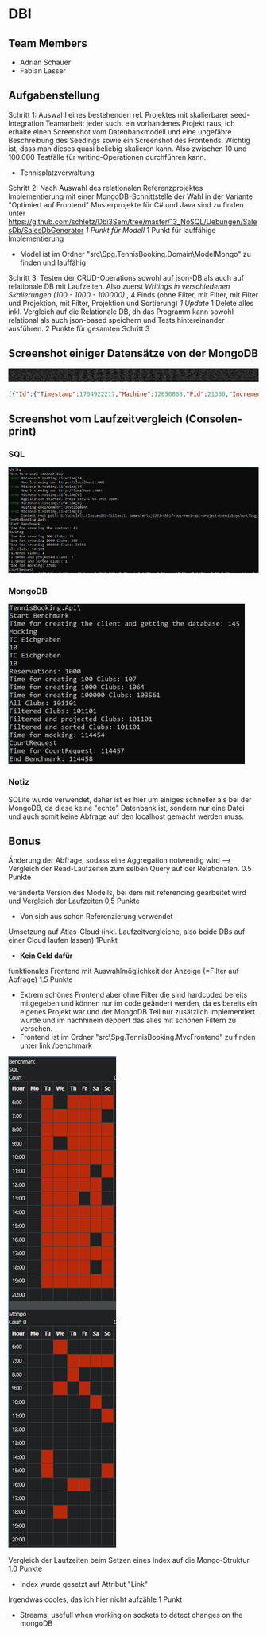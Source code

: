 # DBI

## Team Members

- Adrian Schauer
- Fabian Lasser

## Aufgabenstellung

Schritt 1:
Auswahl eines bestehenden rel. Projektes mit skalierbarer seed-Integration Teamarbeit: jeder sucht ein vorhandenes Projekt raus, ich erhalte einen Screenshot vom Datenbankmodell und eine ungefähre Beschreibung des Seedings sowie ein Screenshot des Frontends. Wichtig ist, dass man dieses quasi beliebig skalieren kann. Also zwischen 10 und 100.000 Testfälle für writing-Operationen durchführen kann.

- Tennisplatzverwaltung

Schritt 2:
Nach Auswahl des relationalen Referenzprojektes Implementierung mit einer MongoDB-Schnittstelle der Wahl in der Variante "Optimiert auf Frontend" Musterprojekte für C# und Java sind zu finden unter <https://github.com/schletz/Dbi3Sem/tree/master/13_NoSQL/Uebungen/SalesDb/SalesDbGenerator> *1 Punkt für Modell* 1 Punkt für lauffähige Implementierung

- Model ist im Ordner "src\Spg.TennisBooking.Domain\ModelMongo" zu finden und lauffähig

Schritt 3:
Testen der CRUD-Operations sowohl auf json-DB als auch auf relationale DB mit Laufzeiten. Also zuerst *Writings in verschiedenen Skalierungen (100 - 1000 - 100000) ,* 4 Finds (ohne Filter, mit Filter, mit Filter und Projektion, mit Filter, Projektion und Sortierung) *1 Update* 1 Delete alles inkl. Vergleich auf die Relationale DB, dh das Programm kann sowohl relational als auch json-based speichern und Tests hintereinander ausführen. 2 Punkte für gesamten Schritt 3

## Screenshot einiger Datensätze von der MongoDB

![Data](data.png)

```json
[{"Id":{"Timestamp":1704922217,"Machine":12650868,"Pid":21300,"Increment":1615421,"CreationTime":"2024-01-10T21:30:17Z"},"Link":"73c76140-b5bc-4ae3-adf4-c3696f0e8957","Admin":{"Id":{"Timestamp":1704922217,"Machine":12650868,"Pid":21300,"Increment":1615420,"CreationTime":"2024-01-10T21:30:17Z"},"UUID":"cf13fb24-d644-4772-ae56-7a4f89f1cfc2","Email":"adrian.schauer@aon.at","Password":"AdminPswd","VerificationCode":"012345","Verified":false,"ResetCode":"","ResetCodeExpires":"2024-01-10T21:30:17.02Z","FirstName":"","LastName":"","Gender":3,"PhoneNumber":null,"BirthDate":null,"RegistrationDate":"2024-01-10T21:30:17.02Z","Welcomed":false,"Reservations":[]},"IBAN":"","PaidTill":null,"FreeTrialTill":"2024-02-09T21:30:17.02Z","Name":"TC Eichgraben","Info":"","Address":"","ZipCode":"","ImagePath":"","SocialHub":{"Id":{"Timestamp":1704922217,"Machine":12650868,"Pid":21300,"Increment":1615422,"CreationTime":"2024-01-10T21:30:17Z"},"Facebook":"","Instagram":"","Twitter":"","Youtube":"","LinkedIn":"","Telephone":"","Email":"","Website":""},"ClubNews":[],"ClubEvents":[],"Courts":[],"Trainers":[]},{"Id":{"Timestamp":1704922217,"Machine":12650868,"Pid":21300,"Increment":1615424,"CreationTime":"2024-01-10T21:30:17Z"},"Link":"a23da680-5a57-4fd4-be86-dd164336f9bc","Admin":{"Id":{"Timestamp":1704922217,"Machine":12650868,"Pid":21300,"Increment":1615423,"CreationTime":"2024-01-10T21:30:17Z"},"UUID":"deeef760-7d90-4117-b973-63fcfedce633","Email":"adrian.schauer@aon.at","Password":"AdminPswd","VerificationCode":"012345","Verified":false,"ResetCode":"","ResetCodeExpires":"2024-01-10T21:30:17.022Z","FirstName":"","LastName":"","Gender":3,"PhoneNumber":null,"BirthDate":null,"RegistrationDate":"2024-01-10T21:30:17.022Z","Welcomed":false,"Reservations":[]},"IBAN":"","PaidTill":null,"FreeTrialTill":"2024-02-09T21:30:17.022Z","Name":"TC Eichgraben","Info":"","Address":"","ZipCode":"","ImagePath":"","SocialHub":{"Id":{"Timestamp":1704922217,"Machine":12650868,"Pid":21300,"Increment":1615425,"CreationTime":"2024-01-10T21:30:17Z"},"Facebook":"","Instagram":"","Twitter":"","Youtube":"","LinkedIn":"","Telephone":"","Email":"","Website":""},"ClubNews":[],"ClubEvents":[],"Courts":[],"Trainers":[]},{"Id":{"Timestamp":1704922217,"Machine":12650868,"Pid":21300,"Increment":1615427,"CreationTime":"2024-01-10T21:30:17Z"},"Link":"ca79f431-bb58-47cd-b98a-1ded01fa37d6","Admin":{"Id":{"Timestamp":1704922217,"Machine":12650868,"Pid":21300,"Increment":1615426,"CreationTime":"2024-01-10T21:30:17Z"},"UUID":"cc484f98-97b4-4187-b249-38553298200f","Email":"adrian.schauer@aon.at","Password":"AdminPswd","VerificationCode":"012345","Verified":false,"ResetCode":"","ResetCodeExpires":"2024-01-10T21:30:17.024Z","FirstName":"","LastName":"","Gender":3,"PhoneNumber":null,"BirthDate":null,"RegistrationDate":"2024-01-10T21:30:17.024Z","Welcomed":false,"Reservations":[]},"IBAN":"","PaidTill":null,"FreeTrialTill":"2024-02-09T21:30:17.024Z","Name":"TC Eichgraben","Info":"","Address":"","ZipCode":"","ImagePath":"","SocialHub":{"Id":{"Timestamp":1704922217,"Machine":12650868,"Pid":21300,"Increment":1615428,"CreationTime":"2024-01-10T21:30:17Z"},"Facebook":"","Instagram":"","Twitter":"","Youtube":"","LinkedIn":"","Telephone":"","Email":"","Website":""},"ClubNews":[],"ClubEvents":[],"Courts":[],"Trainers":[]},{"Id":{"Timestamp":1704922217,"Machine":12650868,"Pid":21300,"Increment":1615430,"CreationTime":"2024-01-10T21:30:17Z"},"Link":"e2771def-1e8b-4714-bbc2-c74e262d18b1","Admin":{"Id":{"Timestamp":1704922217,"Machine":12650868,"Pid":21300,"Increment":1615429,"CreationTime":"2024-01-10T21:30:17Z"},"UUID":"aefcd4ec-597f-4305-8a67-a595003c1f0d","Email":"adrian.schauer@aon.at","Password":"AdminPswd","VerificationCode":"012345","Verified":false,"ResetCode":"","ResetCodeExpires":"2024-01-10T21:30:17.026Z","FirstName":"","LastName":"","Gender":3,"PhoneNumber":null,"BirthDate":null,"RegistrationDate":"2024-01-10T21:30:17.026Z","Welcomed":false,"Reservations":[]},"IBAN":"","PaidTill":null,"FreeTrialTill":"2024-02-09T21:30:17.026Z","Name":"TC Eichgraben","Info":"","Address":"","ZipCode":"","ImagePath":"","SocialHub":{"Id":{"Timestamp":1704922217,"Machine":12650868,"Pid":21300,"Increment":1615431,"CreationTime":"2024-01-10T21:30:17Z"},"Facebook":"","Instagram":"","Twitter":"","Youtube":"","LinkedIn":"","Telephone":"","Email":"","Website":""},"ClubNews":[],"ClubEvents":[],"Courts":[],"Trainers":[]},{"Id":{"Timestamp":1704922217,"Machine":12650868,"Pid":21300,"Increment":1615433,"CreationTime":"2024-01-10T21:30:17Z"},"Link":"d4a095b0-9dd1-4d35-98fc-f3f59c03c7e7","Admin":{"Id":{"Timestamp":1704922217,"Machine":12650868,"Pid":21300,"Increment":1615432,"CreationTime":"2024-01-10T21:30:17Z"},"UUID":"c86fc2ed-ee85-4ab4-b35f-be78c8af92c0","Email":"adrian.schauer@aon.at","Password":"AdminPswd","VerificationCode":"012345","Verified":false,"ResetCode":"","ResetCodeExpires":"2024-01-10T21:30:17.028Z","FirstName":"","LastName":"","Gender":3,"PhoneNumber":null,"BirthDate":null,"RegistrationDate":"2024-01-10T21:30:17.028Z","Welcomed":false,"Reservations":[]},"IBAN":"","PaidTill":null,"FreeTrialTill":"2024-02-09T21:30:17.028Z","Name":"TC Eichgraben","Info":"","Address":"","ZipCode":"","ImagePath":"","SocialHub":{"Id":{"Timestamp":1704922217,"Machine":12650868,"Pid":21300,"Increment":1615434,"CreationTime":"2024-01-10T21:30:17Z"},"Facebook":"","Instagram":"","Twitter":"","Youtube":"","LinkedIn":"","Telephone":"","Email":"","Website":""},"ClubNews":[],"ClubEvents":[],"Courts":[],"Trainers":[]}]
```

## Screenshot vom Laufzeitvergleich (Consolen-print)

### SQL

![sql](sql.png)

### MongoDB

![mongodb](mongodb.png)

### Notiz

SQLite wurde verwendet, daher ist es hier um einiges schneller als bei der MongoDB, da diese keine "echte" Datenbank ist, sondern nur eine Datei und auch somit keine Abfrage auf den localhost gemacht werden muss.

## Bonus

Änderung der Abfrage, sodass eine Aggregation notwendig wird --> Vergleich der Read-Laufzeiten zum selben Query auf der Relationalen. 0.5 Punkte

veränderte Version des Modells, bei dem mit referencing gearbeitet wird und Vergleich der Laufzeiten 0,5 Punkte

- Von sich aus schon Referenzierung verwendet

Umsetzung auf Atlas-Cloud (inkl. Laufzeitvergleiche, also beide DBs auf einer Cloud laufen lassen) 1Punkt

- **Kein Geld dafür**

funktionales Frontend mit Auswahlmöglichkeit der Anzeige (=Filter auf Abfrage) 1.5 Punkte

- Extrem schönes Frontend aber ohne Filter die sind hardcoded bereits mitgegeben und können nur im code geändert werden, da es bereits ein eigenes Projekt war und der MongoDB Teil nur zusätzlich implementiert wurde und im nachhinein deppert das alles mit schönen Filtern zu versehen.
- Frontend ist im Ordner "src\Spg.TennisBooking.MvcFrontend" zu finden unter link /benchmark

![frontend](frontend.png)

Vergleich der Laufzeiten beim Setzen eines Index auf die Mongo-Struktur 1.0 Punkte

- Index wurde gesetzt auf Attribut "Link"

Irgendwas cooles, das ich hier nicht aufzähle 1 Punkt

- Streams, usefull when working on sockets to detect changes on the mongoDB
